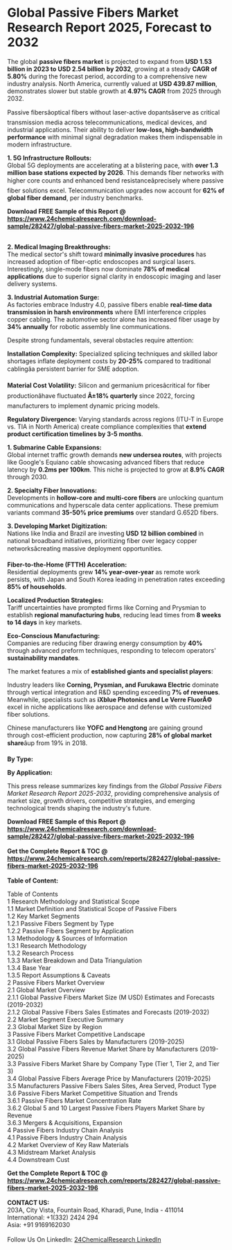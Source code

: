 <h1>Global Passive Fibers Market Research Report 2025, Forecast to 2032</h1><p>The global <strong>passive fibers market</strong> is projected to expand from <strong>USD 1.53 billion in 2023 to USD 2.54 billion by 2032</strong>, growing at a steady <strong>CAGR of 5.80%</strong> during the forecast period, according to a comprehensive new industry analysis. North America, currently valued at <strong>USD 439.87 million</strong>, demonstrates slower but stable growth at <strong>4.97% CAGR</strong> from 2025 through 2032.</p><p>Passive fibersâoptical fibers without laser-active dopantsâserve as critical transmission media across telecommunications, medical devices, and industrial applications. Their ability to deliver <strong>low-loss, high-bandwidth performance</strong> with minimal signal degradation makes them indispensable in modern infrastructure.</p><p><strong>1. 5G Infrastructure Rollouts:</strong><br>
Global 5G deployments are accelerating at a blistering pace, with <strong>over 1.3 million base stations expected by 2026</strong>. This demands fiber networks with higher core counts and enhanced bend resistanceâprecisely where passive fiber solutions excel. Telecommunication upgrades now account for <strong>62% of global fiber demand</strong>, per industry benchmarks.</p><div><b>Download FREE Sample of this Report @ 
            <a href="https://www.24chemicalresearch.com/download-sample/282427/global-passive-fibers-market-2025-2032-196">
            https://www.24chemicalresearch.com/download-sample/282427/global-passive-fibers-market-2025-2032-196</a></b></div><br><p><strong>2. Medical Imaging Breakthroughs:</strong><br>
The medical sector's shift toward <strong>minimally invasive procedures</strong> has increased adoption of fiber-optic endoscopes and surgical lasers. Interestingly, single-mode fibers now dominate <strong>78% of medical applications</strong> due to superior signal clarity in endoscopic imaging and laser delivery systems.</p><p><strong>3. Industrial Automation Surge:</strong><br>
As factories embrace Industry 4.0, passive fibers enable <strong>real-time data transmission in harsh environments</strong> where EMI interference cripples copper cabling. The automotive sector alone has increased fiber usage by <strong>34% annually</strong> for robotic assembly line communications.</p><p>Despite strong fundamentals, several obstacles require attention:</p><p><strong>Installation Complexity:</strong> Specialized splicing techniques and skilled labor shortages inflate deployment costs by <strong>20-25%</strong> compared to traditional cablingâa persistent barrier for SME adoption.</p><p><strong>Material Cost Volatility:</strong> Silicon and germanium pricesâcritical for fiber productionâhave fluctuated <strong>Â±18% quarterly</strong> since 2022, forcing manufacturers to implement dynamic pricing models.</p><p><strong>Regulatory Divergence:</strong> Varying standards across regions (ITU-T in Europe vs. TIA in North America) create compliance complexities that <strong>extend product certification timelines by 3-5 months</strong>.</p><p><strong>1. Submarine Cable Expansions:</strong><br>
Global internet traffic growth demands <strong>new undersea routes</strong>, with projects like Google's Equiano cable showcasing advanced fibers that reduce latency by <strong>0.2ms per 100km</strong>. This niche is projected to grow at <strong>8.9% CAGR</strong> through 2030.</p><p><strong>2. Specialty Fiber Innovations:</strong><br>
Developments in <strong>hollow-core and multi-core fibers</strong> are unlocking quantum communications and hyperscale data center applications. These premium variants command <strong>35-50% price premiums</strong> over standard G.652D fibers.</p><p><strong>3. Developing Market Digitization:</strong><br>
Nations like India and Brazil are investing <strong>USD 12 billion combined</strong> in national broadband initiatives, prioritizing fiber over legacy copper networksâcreating massive deployment opportunities.</p><p><strong>Fiber-to-the-Home (FTTH) Acceleration:</strong><br>
  Residential deployments grew <strong>14% year-over-year</strong> as remote work persists, with Japan and South Korea leading in penetration rates exceeding <strong>85% of households</strong>.</p><p><strong>Localized Production Strategies:</strong><br>
  Tariff uncertainties have prompted firms like Corning and Prysmian to establish <strong>regional manufacturing hubs</strong>, reducing lead times from <strong>8 weeks to 14 days</strong> in key markets.</p><p><strong>Eco-Conscious Manufacturing:</strong><br>
  Companies are reducing fiber drawing energy consumption by <strong>40%</strong> through advanced preform techniques, responding to telecom operators' <strong>sustainability mandates</strong>.</p><p>The market features a mix of <strong>established giants and specialist players</strong>:</p><p>Industry leaders like <strong>Corning, Prysmian, and Furukawa Electric</strong> dominate through vertical integration and R&amp;D spending exceeding <strong>7% of revenues</strong>. Meanwhile, specialists such as <strong>iXblue Photonics and Le Verre FluorÃ©</strong> excel in niche applications like aerospace and defense with customized fiber solutions.</p><p>Chinese manufacturers like <strong>YOFC and Hengtong</strong> are gaining ground through cost-efficient production, now capturing <strong>28% of global market share</strong>âup from 19% in 2018.</p><p><strong>By Type:</strong></p><p><strong>By Application:</strong></p><p>This press release summarizes key findings from the <em>Global Passive Fibers Market Research Report 2025-2032</em>, providing comprehensive analysis of market size, growth drivers, competitive strategies, and emerging technological trends shaping the industry's future.</p><div><b>Download FREE Sample of this Report @ 
            <a href="https://www.24chemicalresearch.com/download-sample/282427/global-passive-fibers-market-2025-2032-196">
            https://www.24chemicalresearch.com/download-sample/282427/global-passive-fibers-market-2025-2032-196</a></b></div><br><div><b>Get the Complete Report & TOC @ 
            <a href="https://www.24chemicalresearch.com/reports/282427/global-passive-fibers-market-2025-2032-196">
            https://www.24chemicalresearch.com/reports/282427/global-passive-fibers-market-2025-2032-196</a></b></div><br>
            <b>Table of Content:</b><p>Table of Contents<br />
1 Research Methodology and Statistical Scope<br />
1.1 Market Definition and Statistical Scope of Passive Fibers<br />
1.2 Key Market Segments<br />
1.2.1 Passive Fibers Segment by Type<br />
1.2.2 Passive Fibers Segment by Application<br />
1.3 Methodology & Sources of Information<br />
1.3.1 Research Methodology<br />
1.3.2 Research Process<br />
1.3.3 Market Breakdown and Data Triangulation<br />
1.3.4 Base Year<br />
1.3.5 Report Assumptions & Caveats<br />
2 Passive Fibers Market Overview<br />
2.1 Global Market Overview<br />
2.1.1 Global Passive Fibers Market Size (M USD) Estimates and Forecasts (2019-2032)<br />
2.1.2 Global Passive Fibers Sales Estimates and Forecasts (2019-2032)<br />
2.2 Market Segment Executive Summary<br />
2.3 Global Market Size by Region<br />
3 Passive Fibers Market Competitive Landscape<br />
3.1 Global Passive Fibers Sales by Manufacturers (2019-2025)<br />
3.2 Global Passive Fibers Revenue Market Share by Manufacturers (2019-2025)<br />
3.3 Passive Fibers Market Share by Company Type (Tier 1, Tier 2, and Tier 3)<br />
3.4 Global Passive Fibers Average Price by Manufacturers (2019-2025)<br />
3.5 Manufacturers Passive Fibers Sales Sites, Area Served, Product Type<br />
3.6 Passive Fibers Market Competitive Situation and Trends<br />
3.6.1 Passive Fibers Market Concentration Rate<br />
3.6.2 Global 5 and 10 Largest Passive Fibers Players Market Share by Revenue<br />
3.6.3 Mergers & Acquisitions, Expansion<br />
4 Passive Fibers Industry Chain Analysis<br />
4.1 Passive Fibers Industry Chain Analysis<br />
4.2 Market Overview of Key Raw Materials<br />
4.3 Midstream Market Analysis<br />
4.4 Downstream Cust</p><div><b>Get the Complete Report & TOC @ 
            <a href="https://www.24chemicalresearch.com/reports/282427/global-passive-fibers-market-2025-2032-196">
            https://www.24chemicalresearch.com/reports/282427/global-passive-fibers-market-2025-2032-196</a></b></div><br><b>CONTACT US:</b><br>
            203A, City Vista, Fountain Road, Kharadi, Pune, India - 411014<br>
            International: +1(332) 2424 294<br>
            Asia: +91 9169162030 <br><br>
            Follow Us On LinkedIn: <a href="https://www.linkedin.com/company/24chemicalresearch/">24ChemicalResearch LinkedIn</a>